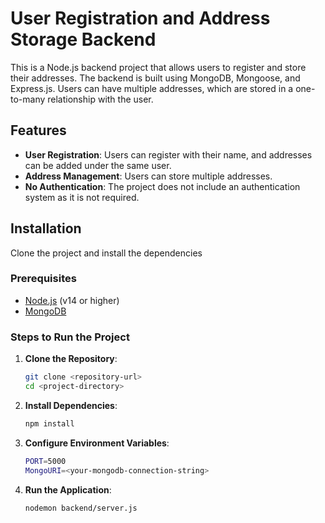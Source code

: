 
# User Registration and Address Storage Backend

This is a Node.js backend project that allows users to register and store their addresses. The backend is built using MongoDB, Mongoose, and Express.js. Users can have multiple addresses, which are stored in a one-to-many relationship with the user.

## Features

- **User Registration**: Users can register with their name, and addresses can be added under the same user.
- **Address Management**: Users can store multiple addresses.
- **No Authentication**: The project does not include an authentication system as it is not required.


## Installation

Clone the project and install the dependencies
### Prerequisites

- [Node.js](https://nodejs.org/) (v14 or higher)
- [MongoDB](https://www.mongodb.com/)

### Steps to Run the Project

1. **Clone the Repository**:
   ```bash
   git clone <repository-url>
   cd <project-directory>

2. **Install Dependencies**:
   ```bash
   npm install

3. **Configure Environment Variables**:
   ```bash
   PORT=5000
   MongoURI=<your-mongodb-connection-string>
3. **Run the Application**:
   ```bash
   nodemon backend/server.js
